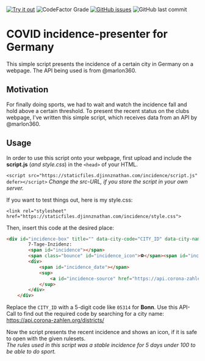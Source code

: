 [![Try it out](https://img.shields.io/badge/Try%20it-online-blue)](https://staticfiles.djinnznathan.com/incidence/) ![CodeFactor Grade](https://img.shields.io/codefactor/grade/github/djinnznathan/incidence-presenter) [![GitHub issues](https://img.shields.io/github/issues/DJinnzNathan/incidence-presenter)](https://github.com/DJinnzNathan/incidence-presenter/issues) ![GitHub last commit](https://img.shields.io/github/last-commit/DJinnzNathan/incidence-presenter)

# COVID incidence-presenter for Germany
This simple script presents the incidence of a certain city in Germany on a webpage. The API being used is from @marlon360.

## Motivation  
For finally doing sports, we had to wait and watch the incidence fall and hold above a certain threshold. 
To present the recent status on the clubs webpage, I've written this simple script, which receives data from an API by @marlon360. 

## Usage  
In order to use this script onto your webpage, first upload and include the **script.js** (*and style.css*) in the `<head>` of your HTML.

`<script src="https://staticfiles.djinnznathan.com/incidence/script.js" defer></script>` *Change the src-URL, if you store the script in your own server.*

If you want to test things out, here is my style.css: 

`<link rel="stylesheet" href="https://staticfiles.djinnznathan.com/incidence/style.css">`

Then, insert this code at the desired place:

```HTML
<div id="incidence-box" title="" data-city-code="CITY_ID" data-city-name="">
        7-Tage-Inzidenz:
        <span id="incidence"></span>
        <span class="bounce" id="incidence_icon">⚽</span><span id="incidence_icon_clear"></span>
        <div>
            <span id="incidence_date"></span>
            <sup>
                <a id="incidence-source" href="https://api.corona-zahlen.org/">&#8505;</a>
            </sup>
        </div>
    </div>
```

Replace the `CITY_ID` with a 5-digit code like `05314` for **Bonn**. Use this API-Call to find out the required code by searching for a city name: https://api.corona-zahlen.org/districts/

Now the script presents the recent incidence and shows an icon, if it is safe to open with the given rulesets.  
*The rules used in this script was a stable incidence for 5 days under 100 to be able to do sport.* 

